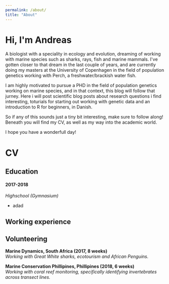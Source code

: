 ```yaml
---
permalink: /about/
title: "About"
---
```


# **Hi, I'm Andreas**

A biologist with a speciality in ecology and evolution, dreaming of working with marine species such as sharks, rays, fish and marine mammals. I've gotten closer to that dream in the last couple of years, and are currently doing my masters at the University of Copenhagen in the field of population genetics working with Perch, a freshwater/brackish water fish. 

I am highly motivated to pursue a PHD in the field of population genetics working on marine species, and in that context, this blog will follow that jurney. Here i will post scientific blog posts about research questions i find interesting, toturials for starting out working with genetic data and an introduction to R for beginners, in Danish. 

So if any of this sounds just a tiny bit interesting, make sure to follow along! Beneath you will find my CV, as well as my way into the academic world. 

I hope you have a wonderfull day!

# **CV**

## **Education**   

#### 2017-2018

*Highschool (Gymnasium)*
- adad


## **Working experience**  



## **Volunteering**

**Marine Dynamics, South Africa (2017, 8 weeks)**  
*Working with Great White sharks, ecotourism and African Penguins.*  

**Marine Conservation Phillipines, Phillipines (2018, 6 weeks)**  
*Working with coral reef monitoring, specifically identifying invertebrates across transect lines.*
